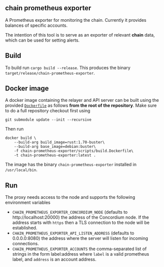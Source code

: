 ## chain prometheus exporter

A Prometheus exporter for monitoring the chain. Currently it provides balances
of specific accounts.

The intention of this tool is to serve as an exporter of relevant **chain**
data, which can be used for setting alerts.

## Build

To build run `cargo build --release`. This produces the binary `target/release/chain-prometheus-exporter`.

## Docker image

A docker image containing the relayer and API server can be built using the
provided [`Dockerfile`](./scripts/build.Dockerfile) as follows **from the root
of the repository**. Make sure to do a full repository checkout first using

```
git submodule update --init --recursive
```

Then run

```
docker build \
    --build-arg build_image=rust:1.70-buster\
    --build-arg base_image=debian:buster\
    -f chain-prometheus-exporter/scripts/build.Dockerfile\
    -t chain-prometheus-exporter:latest .
```

The image has the binary `chain-prometheus-exporter` installed in
`/usr/local/bin`.

## Run

The proxy needs access to the node and supports the following environment
variables

- `CHAIN_PROMETHEUS_EXPORTER_CONCORDIUM_NODE` (defaults to http://localhost:20000)
  the address of the Concordium node. If the address starts with `https` then a
  TLS connection to the node will be established.
- `CHAIN_PROMETHEUS_EXPORTER_API_LISTEN_ADDRESS` (defaults to 0.0.0.0:8080) the
  address where the server will listen for incoming connections.
- `CHAIN_PROMETHEUS_EXPORTER_ACCOUNTS` the comma-separated list of strings in
  the form label:address where `label` is a valid prometheus label, and
  `address` is an account address.

